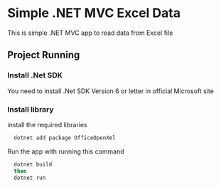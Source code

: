 # Simple .NET MVC Excel Data

<p>This is simple .NET MVC app to read data from Excel file</p>

## Project Running

### Install .Net SDK
  
  You need to install .Net SDK Version 6 or letter in official Microsoft site

### Install library

  install the required libraries

```bash
  dotnet add package OfficeOpenXml
```

  Run the app with running this command

```bash
  dotnet build
  then
  dotnet run
```